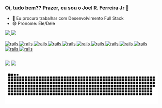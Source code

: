### Oi, tudo bem?? Prazer, eu sou o Joel R. Ferreira Jr 👋

<!--
**JoelRFJunior/JoelRFJunior** is a ✨ _special_ ✨ repository because its `README.md` (this file) appears on your GitHub profile.

Here are some ideas to get you started:


-->

- 👯 Eu procuro trabalhar com Desenvolvimento Full Stack
- 😄 Pronome: Ele/Dele

<div>
  <a href="https://github.com/JoelRFJunior">
  <img height="180em" src="https://github-readme-stats.vercel.app/api?username=JoelRFJunior&show_icons=true&theme=dracula&include_all_commits=true&count_private=true"/>
  <img height="180em" src="https://github-readme-stats.vercel.app/api/top-langs/?username=JoelRFJunior&layout=compact&langs_count=7&theme=dracula"/>
</div>
  <div style="display: inline_block"><br>
  <img src ="https://cdn.jsdelivr.net/gh/devicons/devicon/icons/java/java-original.svg" alt="rails" width="40" height="40" style="max-width:100%;"></img>
<img src ="https://cdn.jsdelivr.net/gh/devicons/devicon/icons/html5/html5-original-wordmark.svg" alt="rails" width="40" height="40" style="max-width:100%;"></img>
<img src ="https://cdn.jsdelivr.net/gh/devicons/devicon/icons/css3/css3-original-wordmark.svg" alt="rails" width="40" height="40" style="max-width:100%;"></img>
<img src ="https://cdn.jsdelivr.net/gh/devicons/devicon/icons/javascript/javascript-original.svg" alt="rails" width="40" height="40" style="max-width:100%;"></img>
<img src ="https://cdn.jsdelivr.net/gh/devicons/devicon/icons/git/git-original.svg" alt="rails" width="40" height="40" style="max-width:100%;"></img>
<img src ="https://cdn.jsdelivr.net/gh/devicons/devicon/icons/angularjs/angularjs-original.svg" alt="rails" width="40" height="40" style="max-width:100%;"></img>
<img src ="https://cdn.jsdelivr.net/gh/devicons/devicon/icons/bootstrap/bootstrap-plain-wordmark.svg" alt="rails" width="40" height="40" style="max-width:100%;"></img>
<img src ="https://cdn.jsdelivr.net/gh/devicons/devicon/icons/figma/figma-original.svg" alt="rails" width="40" height="40" style="max-width:100%;"></img>
<img src ="https://cdn.jsdelivr.net/gh/devicons/devicon/icons/spring/spring-original.svg" alt="rails" width="40" height="40" style="max-width:100%;"></img>
<img src ="https://cdn.jsdelivr.net/gh/devicons/devicon/icons/typescript/typescript-original.svg" alt="rails" width="40" height="40" style="max-width:100%;"></img>
<img src ="https://cdn.jsdelivr.net/gh/devicons/devicon/icons/mysql/mysql-original.svg" alt="rails" width="40" height="40" style="max-width:100%;"></img>
<img src ="https://cdn.jsdelivr.net/gh/devicons/devicon/icons/heroku/heroku-original.svg" alt="rails" width="40" height="40" style="max-width:100%;"></img>
</div>

##

<div> 
 
  <a href = "mailto:joeljr_jc@hotmail.com"><img src="https://img.shields.io/badge/Microsoft_Outlook-0078D4?style=for-the-badge&logo=microsoft-outlook&logoColor=white" target="_blank"></a>
  <a href="www.linkedin.com/in/joelrfjunior
" target="_blank"><img src="https://img.shields.io/badge/-LinkedIn-%230077B5?style=for-the-badge&logo=linkedin&logoColor=white" target="_blank"></a> 
 
 ![Snake animation](https://github.com/JoelRFJunior/JoelRFJunior/blob/output/github-contribution-grid-snake.svg)
 
</div>

